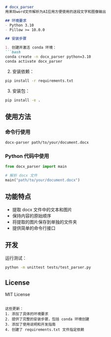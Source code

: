 
```markdown:README.md
# docx_parser
用来将word文件解析为AI应用方便使用的逐段文字和图像输出

## 环境要求
- Python 3.10
- Pillow >= 10.0.0

## 安装步骤

1. 创建并激活 conda 环境：
```bash
conda create -n docx_parser python=3.10
conda activate docx_parser
```

2. 安装依赖：
```bash
pip install -r requirements.txt
```

3. 安装包：
```bash
pip install -e .
```

## 使用方法

### 命令行使用
```bash
docx-parser path/to/your/document.docx
```

### Python 代码中使用
```python
from docx_parser import main

# 解析 docx 文件
main("path/to/your/document.docx")
```

## 功能特点
- 提取 docx 文件中的文本和图片
- 保持内容的原始顺序
- 将提取的图片保存到单独的文件夹
- 提供简单的命令行接口

## 开发
运行测试：
```bash
python -m unittest tests/test_parser.py
```

## License
MIT License
```

这些更新：
1. 添加了具体的环境要求
2. 提供了完整的安装步骤，包括 conda 环境创建
3. 添加了使用说明和开发指南
4. 创建了 requirements.txt 文件指定依赖